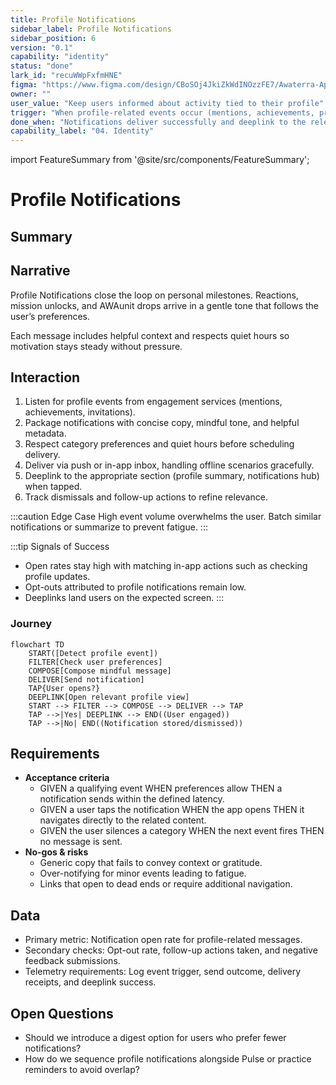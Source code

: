 ```yaml
---
title: Profile Notifications
sidebar_label: Profile Notifications
sidebar_position: 6
version: "0.1"
capability: "identity"
status: "done"
lark_id: "recuWWpFxfmHNE"
figma: "https://www.figma.com/design/CBoSOj4JkiZkWdINOzzFE7/Awaterra-App-UIUX?node-id=48-20"
owner: ""
user_value: "Keep users informed about activity tied to their profile"
trigger: "When profile-related events occur (mentions, achievements, practice reminders)"
done_when: "Notifications deliver successfully and deeplink to the relevant profile view"
capability_label: "04. Identity"
---
```


import FeatureSummary from '@site/src/components/FeatureSummary';

# Profile Notifications

## Summary

<FeatureSummary />

## Narrative
Profile Notifications close the loop on personal milestones. Reactions, mission unlocks, and AWAunit drops arrive in a gentle tone that follows the user’s preferences.

Each message includes helpful context and respects quiet hours so motivation stays steady without pressure.

## Interaction
1. Listen for profile events from engagement services (mentions, achievements, invitations).
2. Package notifications with concise copy, mindful tone, and helpful metadata.
3. Respect category preferences and quiet hours before scheduling delivery.
4. Deliver via push or in-app inbox, handling offline scenarios gracefully.
5. Deeplink to the appropriate section (profile summary, notifications hub) when tapped.
6. Track dismissals and follow-up actions to refine relevance.

:::caution Edge Case
High event volume overwhelms the user. Batch similar notifications or summarize to prevent fatigue.
:::

:::tip Signals of Success
- Open rates stay high with matching in-app actions such as checking profile updates.
- Opt-outs attributed to profile notifications remain low.
- Deeplinks land users on the expected screen.
:::

### Journey

```mermaid
flowchart TD
    START([Detect profile event])
    FILTER[Check user preferences]
    COMPOSE[Compose mindful message]
    DELIVER[Send notification]
    TAP{User opens?}
    DEEPLINK[Open relevant profile view]
    START --> FILTER --> COMPOSE --> DELIVER --> TAP
    TAP -->|Yes| DEEPLINK --> END((User engaged))
    TAP -->|No| END((Notification stored/dismissed))
```

## Requirements
- **Acceptance criteria**
  - GIVEN a qualifying event WHEN preferences allow THEN a notification sends within the defined latency.
  - GIVEN a user taps the notification WHEN the app opens THEN it navigates directly to the related content.
  - GIVEN the user silences a category WHEN the next event fires THEN no message is sent.
- **No-gos & risks**
  - Generic copy that fails to convey context or gratitude.
  - Over-notifying for minor events leading to fatigue.
  - Links that open to dead ends or require additional navigation.

## Data
- Primary metric: Notification open rate for profile-related messages.
- Secondary checks: Opt-out rate, follow-up actions taken, and negative feedback submissions.
- Telemetry requirements: Log event trigger, send outcome, delivery receipts, and deeplink success.

## Open Questions
- Should we introduce a digest option for users who prefer fewer notifications?
- How do we sequence profile notifications alongside Pulse or practice reminders to avoid overlap?
